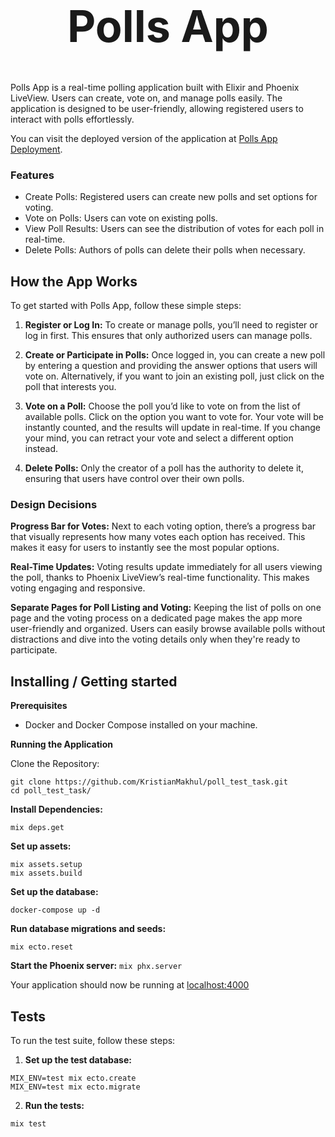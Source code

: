 ### <h1 align="center" style="font-size: 70px"><strong>Polls App</strong></h1>
Polls App is a real-time polling application built with Elixir and Phoenix LiveView. Users can create, vote on, and manage polls easily. The application is designed to be user-friendly, allowing registered users to interact with polls effortlessly.

You can visit the deployed version of the application at [Polls App Deployment](https://polls-app-task.fly.dev/).

### **Features**

- Create Polls: Registered users can create new polls and set options for voting.
- Vote on Polls: Users can vote on existing polls.
- View Poll Results: Users can see the distribution of votes for each poll in real-time.
- Delete Polls: Authors of polls can delete their polls when necessary.

### <h2>How the App Works</h2>
To get started with Polls App, follow these simple steps:

1. **Register or Log In:**
To create or manage polls, you’ll need to register or log in first. This ensures that only authorized users can manage polls.

2. **Create or Participate in Polls:**
Once logged in, you can create a new poll by entering a question and providing the answer options that users will vote on.
Alternatively, if you want to join an existing poll, just click on the poll that interests you.

3. **Vote on a Poll:**
Choose the poll you’d like to vote on from the list of available polls.
Click on the option you want to vote for. Your vote will be instantly counted, and the results will update in real-time.
If you change your mind, you can retract your vote and select a different option instead.

4. **Delete Polls:** 
Only the creator of a poll has the authority to delete it, ensuring that users have control over their own polls.

### <h3>Design Decisions</h3>
**Progress Bar for Votes:** Next to each voting option, there’s a progress bar that visually represents how many votes each option has received. This makes it easy for users to instantly see the most popular options.

**Real-Time Updates:** Voting results update immediately for all users viewing the poll, thanks to Phoenix LiveView’s real-time functionality. This makes voting engaging and responsive.

**Separate Pages for Poll Listing and Voting:** Keeping the list of polls on one page and the voting process on a dedicated page makes the app more user-friendly and organized. Users can easily browse available polls without distractions and dive into the voting details only when they're ready to participate. 

### <h2>Installing / Getting started</h2>
**Prerequisites**

- Docker and Docker Compose installed on your machine.

**Running the Application**

Clone the Repository:
```
git clone https://github.com/KristianMakhul/poll_test_task.git
cd poll_test_task/
```

**Install Dependencies:**

`mix deps.get`

**Set up assets:**
```
mix assets.setup
mix assets.build
```
**Set up the database:**

`docker-compose up -d`

**Run database migrations and seeds:**

`mix ecto.reset`

**Start the Phoenix server:**
`mix phx.server`

Your application should now be running at [localhost:4000]( http://localhost:4000)

### <h2>Tests</h2>
To run the test suite, follow these steps:

1. **Set up the test database:**

```
MIX_ENV=test mix ecto.create
MIX_ENV=test mix ecto.migrate
```

2. **Run the tests:**

`mix test`

